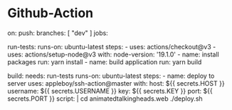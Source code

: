 # Github-Action

on:
  push:
    branches: [ "dev" ]
jobs:
  
  run-tests:
    runs-on: ubuntu-latest
    steps:
      - uses: actions/checkout@v3
      - uses: actions/setup-node@v3
        with:
          node-version: '19.1.0'
      - name: install packages
        run: yarn install
      - name: build application
        run: yarn build
        

  build:
    needs: run-tests
    runs-on: ubuntu-latest
    steps:
    - name: deploy to server
      uses: appleboy/ssh-action@master
      with:
        host: ${{ secrets.HOST }}
        username: ${{ secrets.USERNAME }}
        key: ${{ secrets.KEY }}
        port: ${{ secrets.PORT }}
        script: | 
          cd animatedtalkingheads.web
          ./deploy.sh

